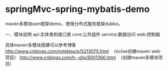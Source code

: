 # springMvc-spring-mybatis-demo
maven多模块ssm框架demo，使用分布式服务框架dubbo。

一、模块说明
api:实体类和接口类
core:公共组件
service:数据访问
web:控制器

具体maven多模块搭建可以参考博客
http://www.cnblogs.com/noteless/p/5213075.html  （eclise创建maven web项目）
http://www.cnblogs.com/h--d/p/6001366.html  （创建maven多模块项目）
